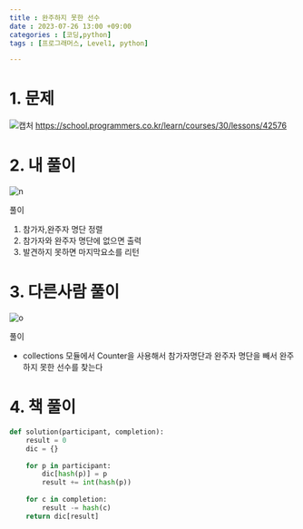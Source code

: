 ```yaml
---
title : 완주하지 못한 선수
date : 2023-07-26 13:00 +09:00
categories : [코딩,python]
tags : [프로그래머스, Level1, python]

---
```

# 1. 문제

![캡처](https://github.com/mini0-0/mini0-0.github.io/assets/63296983/ebc101cc-5e5f-4140-b384-c8462c5f88d9)
<https://school.programmers.co.kr/learn/courses/30/lessons/42576>

# 2. 내 풀이

![n](https://github.com/mini0-0/mini0-0.github.io/assets/63296983/6ff80c92-4fb2-4656-b894-fc5dfea40acd)

풀이

1. 참가자,완주자 명단 정렬
2. 참가자와 완주자 명단에 없으면  출력
3. 발견하지 못하면 마지막요소를 리턴

# 3. 다른사람 풀이

![o](https://github.com/mini0-0/mini0-0.github.io/assets/63296983/eac24232-875b-4cf7-8027-7190feee95a9)

풀이

- collections 모듈에서 Counter을 사용해서 참가자명단과 완주자 명단을 빼서 완주하지 못한 선수를 찾는다

# 4. 책 풀이

```python
def solution(participant, completion):
    result = 0
    dic = {}
    
    for p in participant:
        dic[hash(p)] = p
        result += int(hash(p))
    
    for c in completion:
        result -= hash(c)   
    return dic[result]
```


